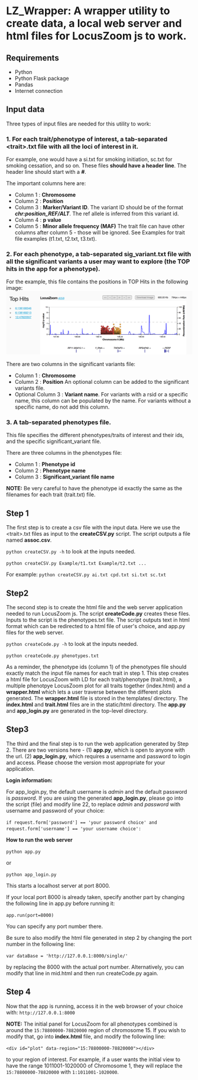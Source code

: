 # **LZ_Wrapper: A wrapper utility to create data, a local web server and html files for LocusZoom js to work.**

## **Requirements**

- Python
- Python Flask package
- Pandas
- Internet connection

## **Input data**

Three types of input files are needed for this utility to work:
 
### 1. For each trait/phenotype of interest, a tab-separated \<trait\>.txt file with all the loci of interest in it. 

For example, one would have a si.txt for smoking initiation, sc.txt for smoking cessation, and so on. These files **should have a header line**. The header line should start with a **#**.

  The important columns here are:
  - Column 1 : **Chromosome**
  - Column 2 : **Position**
  - Column 3 : **Marker/Variant ID**. The variant ID should be of the format **_chr:position_REF/ALT_**. The ref allele is inferred from this variant id.
  - Column 4 : **p value**
  - Column 5 : **Minor allele frequency (MAF)**
  The trait file can have other columns after column 5 - those will be ignored.
  See Examples for trait file examples (t1.txt, t2.txt, t3.txt).
  
### 2. For each phenotype, a tab-separated sig_variant.txt file with all the significant variants a user may want to explore (the TOP hits in the app for a phenotype). 

For the example, this file contains the positions in TOP Hits in the following image:
 ![Alt text](/Example/TopHits.png?raw=true "Top Hits")

  There are two columns in the significant variants file:
  - Column 1 : **Chromosome**
  - Column 2 : **Position**
  An optional column can be added to the significant variants file. 
  - Optional Column 3 : **Variant name**. For variants with a rsid or a specific name, this column can be populated by the name. For variants without a specific name, do not add this column. 
  
### 3. A tab-separated phenotypes file. 

This file specifies the different phenotypes/traits of interest and their ids, and the specific significant_variant file.

  There are three columns in the phenotypes file:
  - Column 1 : **Phenotype id**
  - Column 2 : **Phenotype name**
  - Column 3 : **Significant_variant file name**
  
  **NOTE:** Be very careful to have the phenotype id exactly the same as the filenames for each trait (trait.txt) file.

## **Step 1**

The first step is to create a csv file with the input data. Here we use the \<trait\>.txt files as input to the **createCSV.py** script. The script outputs a file named **assoc.csv**.

`python createCSV.py -h` to look at the inputs needed. 

`python createCSV.py Example/t1.txt Example/t2.txt ...` 

For example: `python createCSV.py ai.txt cpd.txt si.txt sc.txt`

## **Step2**

The second step is to create the html file and the web server application needed to run LocusZoom js. The script **createCode.py** creates these files. Inputs to the script is the phenotypes.txt file. The script outputs text in html format which can be redirected to a html file of user's choice, and app.py files for the web server.

`python createCode.py -h` to look at the inputs needed. 

`python createCode.py phenotypes.txt`

As a reminder, the phenotype ids (column 1) of the phenotypes file should exactly match the input file names for each trait in step 1. This step creates a html file for LocusZoom with LD for each trait/phenotype (trait.html), a multiple phenotpye LocusZoom plot for all traits together (index.html) and a **wrapper.html** which lets a user traverse between the different plots generated.
The **wrapper.html** file is stored in the templates/ directory. The **index.html** and **trait.html** files are in the static/html directory.
The **app.py** and **app_login.py** are generated in the top-level directory.

## **Step3**

The third and the final step is to run the web application generated by Step 2. There are two versions here - (1) **app.py**, which is open to anyone with the url. (2) **app_login.py**, which requires a username and password to login and access. Please choose the version most appropriate for your application. 

**Login information:** 

For app_login.py, the default username is *admin* and the default password is *password*. If you are using the generated **app_login.py**,  please go into the script (file) and modify line 22, to replace *admin* and *password* with username and password of your choice:

`if request.form['password'] == 'your password choice' and request.form['username'] == 'your username choice':`

**How to run the web server**

`python app.py`

or

`python app_login.py`

This starts a localhost server at port 8000. 


If your local port 8000 is already taken, specify another part by changing the following line in app.py before running it:

`app.run(port=8000)`

You can specify any port number there.

Be sure to also modify the html file generated in step 2 by changing the port number in the following line:

`var dataBase = 'http://127.0.0.1:8000/single/'`

by replacing the 8000 with the actual port number. Alternatively, you can modify that line in mid.html and then run createCode.py again.

## **Step 4**

Now that the app is running, access it in the web browser of your choice with:
`http://127.0.0.1:8000`

**NOTE:** The initial panel for LocusZoom for all phenotypes combined is around the `15:78800000-78820000` region of chromosome 15. If you wish to modify that, go into **index.html** file, and modify the following line:

`<div id="plot" data-region="15:78800000-78820000"></div>`

to your region of interest. For example, if a user wants the initial view to have the range 1011001-1020000 of Chromosome 1, they will replace the `15:78800000-78820000` with `1:1011001-1020000`.
